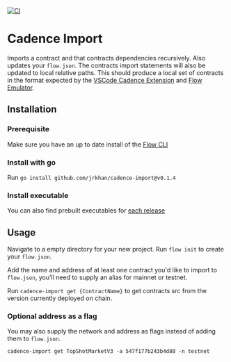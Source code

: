 [![CI](https://github.com/jrkhan/cadence-import/actions/workflows/ci.yaml/badge.svg)](https://github.com/jrkhan/cadence-import/actions/workflows/ci.yaml)

# Cadence Import
Imports a contract and that contracts dependencies recursively. Also updates your `flow.json`. The contracts import statements will also be updated to local relative paths.
This should produce a local set of contracts in the format expected by the [VSCode Cadence Extension](https://github.com/onflow/vscode-cadence) and [Flow Emulator](https://github.com/onflow/flow-emulator).



## Installation
### Prerequisite
Make sure you have an up to date install of the [Flow CLI](https://github.com/onflow/flow-cli)
### Install with go
Run `go install github.com/jrkhan/cadence-import@v0.1.4`

### Install executable
You can also find prebuilt executables for [each release](https://github.com/jrkhan/cadence-import/releases)

## Usage
Navigate to a empty directory for your new project.
Run `flow init` to create your `flow.json`.

Add the name and address of at least one contract you'd like to import to `flow.json`, you'll need to supply an alias for mainnet or testnet.

Run `cadence-import get {ContractName}` to get contracts src from the version currently deployed on chain.

### Optional address as a flag
You may also supply the network and address as flags instead of adding them to `flow.json`.

`cadence-import get TopShotMarketV3 -a 547f177b243b4d80 -n testnet`

